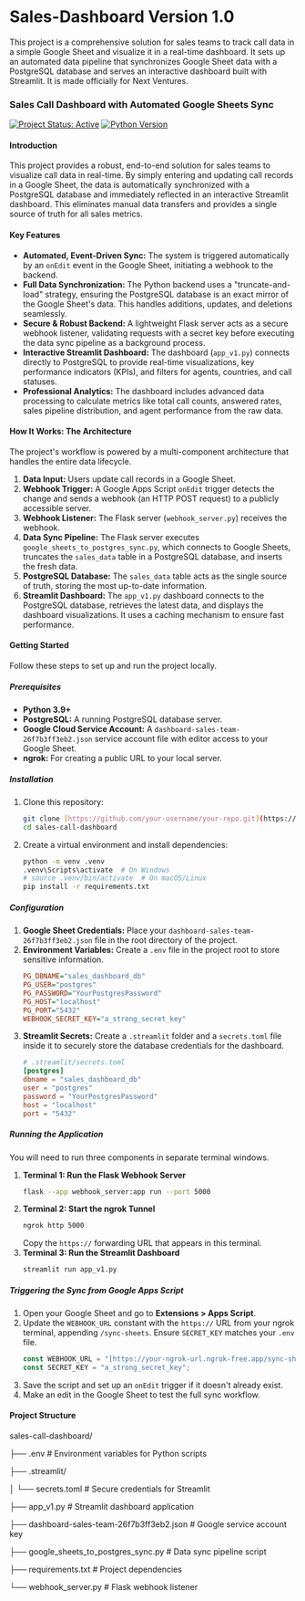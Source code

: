 # Sales-Dashboard Version 1.0
This project is a comprehensive solution for sales teams to track call data in a simple Google Sheet and visualize it in a real-time dashboard. It sets up an automated data pipeline that synchronizes Google Sheet data with a PostgreSQL database and serves an interactive dashboard built with Streamlit. It is made officially for Next Ventures.


### Sales Call Dashboard with Automated Google Sheets Sync

[![Project Status: Active](https://img.shields.io/badge/Status-Active-brightgreen.svg)](https://github.com/your-username/your-repo)
[![Python Version](https://img.shields.io/badge/Python-3.9+-blue.svg)](https://www.python.org/downloads/)

#### Introduction

This project provides a robust, end-to-end solution for sales teams to visualize call data in real-time. By simply entering and updating call records in a Google Sheet, the data is automatically synchronized with a PostgreSQL database and immediately reflected in an interactive Streamlit dashboard. This eliminates manual data transfers and provides a single source of truth for all sales metrics.

#### Key Features

* **Automated, Event-Driven Sync:** The system is triggered automatically by an `onEdit` event in the Google Sheet, initiating a webhook to the backend.
* **Full Data Synchronization:** The Python backend uses a "truncate-and-load" strategy, ensuring the PostgreSQL database is an exact mirror of the Google Sheet's data. This handles additions, updates, and deletions seamlessly.
* **Secure & Robust Backend:** A lightweight Flask server acts as a secure webhook listener, validating requests with a secret key before executing the data sync pipeline as a background process.
* **Interactive Streamlit Dashboard:** The dashboard (`app_v1.py`) connects directly to PostgreSQL to provide real-time visualizations, key performance indicators (KPIs), and filters for agents, countries, and call statuses.
* **Professional Analytics:** The dashboard includes advanced data processing to calculate metrics like total call counts, answered rates, sales pipeline distribution, and agent performance from the raw data.

#### How It Works: The Architecture

The project's workflow is powered by a multi-component architecture that handles the entire data lifecycle.

1.  **Data Input:** Users update call records in a Google Sheet.
2.  **Webhook Trigger:** A Google Apps Script `onEdit` trigger detects the change and sends a webhook (an HTTP POST request) to a publicly accessible server.
3.  **Webhook Listener:** The Flask server (`webhook_server.py`) receives the webhook.
4.  **Data Sync Pipeline:** The Flask server executes `google_sheets_to_postgres_sync.py`, which connects to Google Sheets, truncates the `sales_data` table in a PostgreSQL database, and inserts the fresh data.
5.  **PostgreSQL Database:** The `sales_data` table acts as the single source of truth, storing the most up-to-date information.
6.  **Streamlit Dashboard:** The `app_v1.py` dashboard connects to the PostgreSQL database, retrieves the latest data, and displays the dashboard visualizations. It uses a caching mechanism to ensure fast performance.

#### Getting Started

Follow these steps to set up and run the project locally.

##### Prerequisites

* **Python 3.9+**
* **PostgreSQL:** A running PostgreSQL database server.
* **Google Cloud Service Account:** A `dashboard-sales-team-26f7b3ff3eb2.json` service account file with editor access to your Google Sheet.
* **ngrok:** For creating a public URL to your local server.

##### Installation

1.  Clone this repository:
    ```bash
    git clone [https://github.com/your-username/your-repo.git](https://github.com/your-username/your-repo.git)
    cd sales-call-dashboard
    ```
2.  Create a virtual environment and install dependencies:
    ```bash
    python -m venv .venv
    .venv\Scripts\activate  # On Windows
    # source .venv/bin/activate  # On macOS/Linux
    pip install -r requirements.txt
    ```

##### Configuration

1.  **Google Sheet Credentials:** Place your `dashboard-sales-team-26f7b3ff3eb2.json` file in the root directory of the project.
2.  **Environment Variables:** Create a `.env` file in the project root to store sensitive information.
    ```ini
    PG_DBNAME="sales_dashboard_db"
    PG_USER="postgres"
    PG_PASSWORD="YourPostgresPassword"
    PG_HOST="localhost"
    PG_PORT="5432"
    WEBHOOK_SECRET_KEY="a_strong_secret_key"
    ```
3.  **Streamlit Secrets:** Create a `.streamlit` folder and a `secrets.toml` file inside it to securely store the database credentials for the dashboard.
    ```toml
    # .streamlit/secrets.toml
    [postgres]
    dbname = "sales_dashboard_db"
    user = "postgres"
    password = "YourPostgresPassword"
    host = "localhost"
    port = "5432"
    ```

##### Running the Application

You will need to run three components in separate terminal windows.

1.  **Terminal 1: Run the Flask Webhook Server**
    ```bash
    flask --app webhook_server:app run --port 5000
    ```
2.  **Terminal 2: Start the ngrok Tunnel**
    ```bash
    ngrok http 5000
    ```
    Copy the `https://` forwarding URL that appears in this terminal.
3.  **Terminal 3: Run the Streamlit Dashboard**
    ```bash
    streamlit run app_v1.py
    ```

##### Triggering the Sync from Google Apps Script

1.  Open your Google Sheet and go to **Extensions > Apps Script**.
2.  Update the `WEBHOOK_URL` constant with the `https://` URL from your ngrok terminal, appending `/sync-sheets`. Ensure `SECRET_KEY` matches your `.env` file.
    ```javascript
    const WEBHOOK_URL = "[https://your-ngrok-url.ngrok-free.app/sync-sheets](https://your-ngrok-url.ngrok-free.app/sync-sheets)";
    const SECRET_KEY = "a_strong_secret_key";
    ```
3.  Save the script and set up an `onEdit` trigger if it doesn't already exist.
4.  Make an edit in the Google Sheet to test the full sync workflow.

#### Project Structure

sales-call-dashboard/

├── .env                          # Environment variables for Python scripts

├── .streamlit/

│   └── secrets.toml              # Secure credentials for Streamlit

├── app_v1.py                     # Streamlit dashboard application

├── dashboard-sales-team-26f7b3ff3eb2.json # Google service account key

├── google_sheets_to_postgres_sync.py  # Data sync pipeline script

├── requirements.txt              # Project dependencies

└── webhook_server.py             # Flask webhook listener
